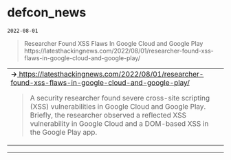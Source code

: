 # defcon_news
`2022-08-01`

<blockquote>
Researcher Found XSS Flaws In Google Cloud and Google Play
https://latesthackingnews.com/2022/08/01/researcher-found-xss-flaws-in-google-cloud-and-google-play/
</blockquote>

<table><tr><td><b>→</b><a href="https://latesthackingnews.com/2022/08/01/researcher-found-xss-flaws-in-google-cloud-and-google-play/">
https://latesthackingnews.com/2022/08/01/researcher-found-xss-flaws-in-google-cloud-and-google-play/
</a>
<blockquote>
A security researcher found severe cross-site scripting (XSS) vulnerabilities in Google Cloud and Google Play. Briefly, the researcher observed a reflected XSS vulnerability in Google Cloud and a DOM-based XSS in the Google Play app.
</blockquote>
</td></tr></table>

---

